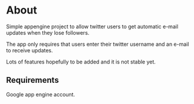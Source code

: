 About
========

Simple appengine project to allow twitter users to get automatic e-mail updates when
they lose followers.

The app only requires that users enter their twitter username and an e-mail to
receive updates.

Lots of features hopefully to be added and it is not stable yet.

Requirements
--------

Google app engine account.
